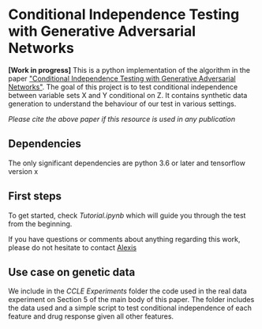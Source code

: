 # Conditional Independence Testing with Generative Adversarial Networks

**[Work in progress]** This is a python implementation of the algorithm in the paper ["Conditional Independence Testing with Generative Adversarial Networks"](https://arxiv.org/pdf/1907.04068.pdf). The goal of this project is to test conditional independence between variable sets X and Y conditional on Z. It contains synthetic data generation to understand the behaviour of our test in various settings. 

*Please cite the above paper if this resource is used in any publication*

## Dependencies
The only significant dependencies are python 3.6 or later and tensorflow version x

## First steps
To get started, check *Tutorial.ipynb* which will guide you through the test from the beginning. 

If you have questions or comments about anything regarding this work, please do not hesitate to contact [Alexis](https://alexisbellot.github.io/Website/)

## Use case on genetic data
We include in the *CCLE Experiments* folder the code used in the real data experiment on Section 5 of the main body of this paper. The folder includes the data used and a simple script to test conditional independence of each feature and drug response given all other features.
